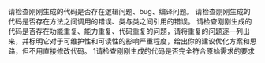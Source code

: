 请检查刚刚生成的代码是否存在逻辑问题、bug、编译问题。
请检查刚刚生成的代码是否存在方法之间调用的错误、类与类之间引用的错误。
请检查刚刚生成的代码是否存在功能重复、能力重复、代码重复的问题，请将重复的问题逐一列出来，并标明它对于可维护性和可读性的影响严重程度，给出你的建议优化方案和思路，但不用直接修改代码。
1请检查刚刚生成的代码是否完全符合原始需求的要求